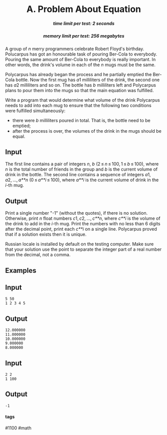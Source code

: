 <h1 style='text-align: center;'> A. Problem About Equation</h1>

<h5 style='text-align: center;'>time limit per test: 2 seconds</h5>
<h5 style='text-align: center;'>memory limit per test: 256 megabytes</h5>

A group of *n* merry programmers celebrate Robert Floyd's birthday. Polucarpus has got an honourable task of pouring Ber-Cola to everybody. Pouring the same amount of Ber-Cola to everybody is really important. In other words, the drink's volume in each of the *n* mugs must be the same.

Polycarpus has already began the process and he partially emptied the Ber-Cola bottle. Now the first mug has *a*1 milliliters of the drink, the second one has *a*2 milliliters and so on. The bottle has *b* milliliters left and Polycarpus plans to pour them into the mugs so that the main equation was fulfilled.

Write a program that would determine what volume of the drink Polycarpus needs to add into each mug to ensure that the following two conditions were fulfilled simultaneously: 

* there were *b* milliliters poured in total. That is, the bottle need to be emptied;
* after the process is over, the volumes of the drink in the mugs should be equal.
## Input

The first line contains a pair of integers *n*, *b* (2 ≤ *n* ≤ 100, 1 ≤ *b* ≤ 100), where *n* is the total number of friends in the group and *b* is the current volume of drink in the bottle. The second line contains a sequence of integers *a*1, *a*2, ..., *a**n* (0 ≤ *a**i* ≤ 100), where *a**i* is the current volume of drink in the *i*-th mug.

## Output

Print a single number "-1" (without the quotes), if there is no solution. Otherwise, print *n* float numbers *c*1, *c*2, ..., *c**n*, where *c**i* is the volume of the drink to add in the *i*-th mug. Print the numbers with no less than 6 digits after the decimal point, print each *c**i* on a single line. Polycarpus proved that if a solution exists then it is unique.

Russian locale is installed by default on the testing computer. Make sure that your solution use the point to separate the integer part of a real number from the decimal, not a comma.

## Examples

## Input


```
5 50  
1 2 3 4 5  

```
## Output


```
12.000000  
11.000000  
10.000000  
9.000000  
8.000000  

```
## Input


```
2 2  
1 100  

```
## Output


```
-1  

```


#### tags 

#1100 #math 